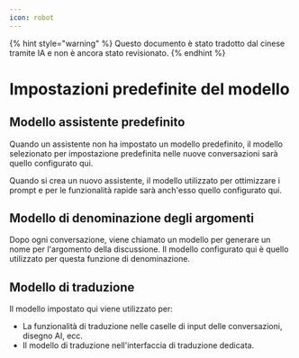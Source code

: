 ```yaml
---
icon: robot
---
```


{% hint style="warning" %}
Questo documento è stato tradotto dal cinese tramite IA e non è ancora stato revisionato.
{% endhint %}

# Impostazioni predefinite del modello

## Modello assistente predefinito

Quando un assistente non ha impostato un modello predefinito, il modello selezionato per impostazione predefinita nelle nuove conversazioni sarà quello configurato qui.

Quando si crea un nuovo assistente, il modello utilizzato per ottimizzare i prompt e per le funzionalità rapide sarà anch'esso quello configurato qui.

## Modello di denominazione degli argomenti

Dopo ogni conversazione, viene chiamato un modello per generare un nome per l'argomento della discussione. Il modello configurato qui è quello utilizzato per questa funzione di denominazione.

## Modello di traduzione

Il modello impostato qui viene utilizzato per:
- La funzionalità di traduzione nelle caselle di input delle conversazioni, disegno AI, ecc.
- Il modello di traduzione nell'interfaccia di traduzione dedicata.